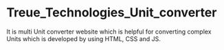 # Treue_Technologies_Unit_converter
It is multi Unit converter website which is helpful for converting complex Units which is developed by using HTML, CSS and JS.
